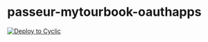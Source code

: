 # passeur-mytourbook-oauthapps

[![Deploy to Cyclic](https://deploy.cyclic.app/button.svg)](https://deploy.cyclic.app/)
